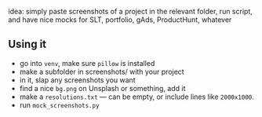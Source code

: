 idea: simply paste screenshots of a project in the relevant folder, run script, and have nice mocks for SLT, portfolio, gAds, ProductHunt, whatever


## Using it

- go into `venv`, make sure `pillow` is installed
- make a subfolder in screenshots/ with your project
- in it, slap any screenshots you want
- find a nice `bg.png` on Unsplash or something, add it 
- make a `resolutions.txt` — can be empty, or include lines like `2000x1000`.
- run `mock_screenshots.py`